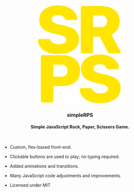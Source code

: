 <p align="center">
<img src="/favicon/srps-git-2.png" alt="srps logo">
</p>

<h3 align="center">simpleRPS</h3>
<h4 align="center">Simple JavaScript Rock, Paper, Scissors Game.</h4>

<Br/>

* Custom, flex-based front-end.
* Clickable buttons are used to play; no typing required.
* Added animations and transitions.
* Many JavaScript code adjustments and improvements.

* Licensed under MIT
